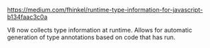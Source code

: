 https://medium.com/fhinkel/runtime-type-information-for-javascript-b134faac3c0a

V8 now collects type information at runtime. Allows for automatic generation of type annotations based on code that has run.